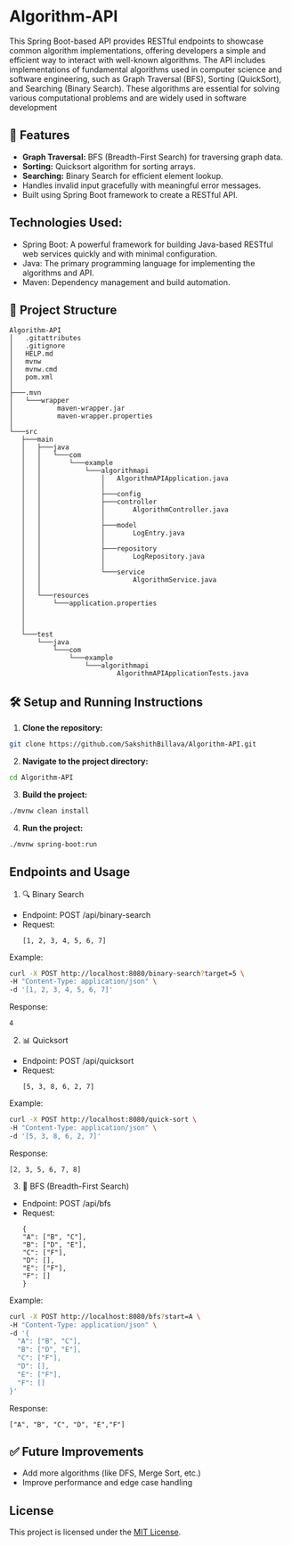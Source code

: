 # Algorithm-API

This Spring Boot-based API provides RESTful endpoints to showcase common algorithm implementations, offering developers a simple and efficient way to interact with well-known algorithms. The API includes implementations of fundamental algorithms used in computer science and software engineering, such as Graph Traversal (BFS), Sorting (QuickSort), and Searching (Binary Search). These algorithms are essential for solving various computational problems and are widely used in software development

## 🚀 Features
- **Graph Traversal:** BFS (Breadth-First Search) for traversing graph data.
- **Sorting:** Quicksort algorithm for sorting arrays.
- **Searching:** Binary Search for efficient element lookup.
- Handles invalid input gracefully with meaningful error messages.
- Built using Spring Boot framework to create a RESTful API.

## Technologies Used:
- Spring Boot: A powerful framework for building Java-based RESTful web services quickly and with minimal configuration.
- Java: The primary programming language for implementing the algorithms and API.
- Maven: Dependency management and build automation.

## 📂 Project Structure
```
Algorithm-API
│   .gitattributes
│   .gitignore
│   HELP.md
│   mvnw
│   mvnw.cmd
│   pom.xml
│
├───.mvn
│   └───wrapper
│           maven-wrapper.jar
│           maven-wrapper.properties
│
└───src
   ├───main
   │   ├───java
   │   │   └───com
   │   │       └───example
   │   │           └───algorithmapi
   │   │               │   AlgorithmAPIApplication.java
   │   │               │
   │   │               ├───config
   │   │               ├───controller
   │   │               │       AlgorithmController.java
   │   │               │
   │   │               ├───model
   │   │               │       LogEntry.java
   │   │               │
   │   │               ├───repository
   │   │               │       LogRepository.java
   │   │               │
   │   │               └───service
   │   │                       AlgorithmService.java
   │   │
   │   └───resources
   │       └───application.properties
   │       
   │       
   │       
   └───test
       └───java
           └───com
               └───example
                   └───algorithmapi
                           AlgorithmAPIApplicationTests.java

```

## 🛠️ Setup and Running Instructions
1. **Clone the repository:**
```bash
git clone https://github.com/SakshithBillava/Algorithm-API.git
```

2. **Navigate to the project directory:**
```bash
cd Algorithm-API
```

3. **Build the project:**
```bash
./mvnw clean install
```

4. **Run the project:**
```bash
./mvnw spring-boot:run
```


## Endpoints and Usage
 
1. 🔍 Binary Search
- Endpoint: POST /api/binary-search
- Request:
  ```jason
  [1, 2, 3, 4, 5, 6, 7]
  ```
Example: 
```bash
curl -X POST http://localhost:8080/binary-search?target=5 \
-H "Content-Type: application/json" \
-d '[1, 2, 3, 4, 5, 6, 7]'
```
Response:
```jason
4
```

2. 📊 Quicksort
- Endpoint: POST /api/quicksort
- Request:
  ```jason
  [5, 3, 8, 6, 2, 7]
  ```
Example: 
```bash
curl -X POST http://localhost:8080/quick-sort \
-H "Content-Type: application/json" \
-d '[5, 3, 8, 6, 2, 7]'
```
Response:
```jason
[2, 3, 5, 6, 7, 8]
```
 
3. 🧭 BFS (Breadth-First Search)
- Endpoint: POST /api/bfs
- Request:
  ```jason
  {
  "A": ["B", "C"],
  "B": ["D", "E"],
  "C": ["F"],
  "D": [],
  "E": ["F"],
  "F": []
  }
  ```
Example: 
```bash
curl -X POST http://localhost:8080/bfs?start=A \
-H "Content-Type: application/json" \
-d '{
  "A": ["B", "C"],
  "B": ["D", "E"],
  "C": ["F"],
  "D": [],
  "E": ["F"],
  "F": []
}'
```
Response:
```jason
["A", "B", "C", "D", "E","F"]
```

## ✅ Future Improvements
- Add more algorithms (like DFS, Merge Sort, etc.)
- Improve performance and edge case handling

## License
This project is licensed under the [MIT License](./LICENSE).

